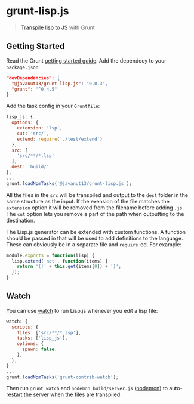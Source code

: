 # grunt-lisp.js

> [Transpile lisp to JS](https://github.com/JavaNut13/lisp.js) with Grunt

## Getting Started

Read the Grunt [getting started guide](http://gruntjs.com/getting-started). Add the dependecy to your `package.json`:

```json
"devDependencies": {
  "@javanut13/grunt-lisp.js": "0.0.3",
  "grunt": "^0.4.5"
}
```

Add the task config in your `Gruntfile`:

```javascript
lisp_js: {
  options: {
    extension: 'lsp',
    cut: 'src/',
    extend: require('./test/extend')
  },
  src: [
    'src/**/*.lsp'
  ],
  dest: 'build/'
},
...
grunt.loadNpmTasks('@javanut13/grunt-lisp.js');
```

All the files in the `src` will be transpiled and output to the `dest` folder in the same structure as the input. If the exension of the file matches the `extension` option it will be removed from the filename before adding `.js`. The `cut` option lets you remove a part of the path when outputting to the destination.

The Lisp.js generator can be extended with custom functions. A function should be passed in that will be used to add definitions to the language. These can obviously be in a separate file and `require`-ed. For example:

```javascript
module.exports = function(lisp) {
  lisp.extend('not', function(items) {
    return '(!' + this.get(items[0]) + ')';
  });
}
```

## Watch

You can use [watch](https://github.com/gruntjs/grunt-contrib-watch) to run Lisp.js whenever you edit a lisp file:

```javascript
watch: {
  scripts: {
    files: ['src/**/*.lsp'],
    tasks: ['lisp_js'],
    options: {
      spawn: false,
    },
  },
}
...
grunt.loadNpmTasks('grunt-contrib-watch');
```

Then run `grunt watch` and `nodemon build/server.js` ([nodemon](https://github.com/remy/nodemon)) to auto-restart the server when the files are transpiled.
